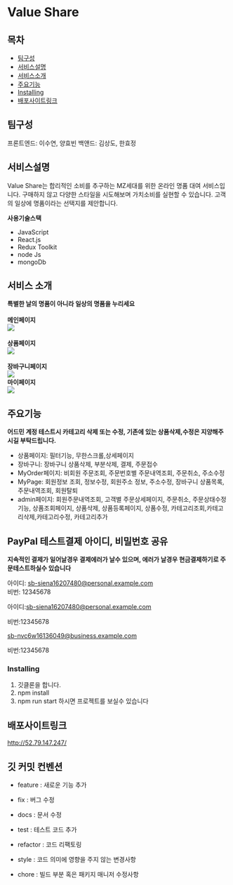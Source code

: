 # Value Share

## 목차

- [팀구성](#팀구성)
- [서비스설명](#서비스설명)
- [서비스소개](#서비스소개)
- [주요기능](#주요기능)
- [Installing](#Installing)
- [배포사이트링크](#배포사이트링크)
<!--  Other options to write Readme
- [Deployment](#deployment)
- [Used or Referenced Projects](Used-or-Referenced-Projects)
  -->

## 팀구성

프론트엔드: 이수연, 양효빈
백앤드: 김상도, 한효정

## 서비스설명

Value Share는 합리적인 소비를 추구하는 MZ세대를 위한 온라인 명품 대여 서비스입니다.
구매하지 않고 다양한 스타일을 시도해보며 가치소비를 실현할 수 있습니다.
고객의 일상에 명품이라는 선택지를 제안합니다.

**사용기술스택**

- JavaScript
- React.js
- Redux Toolkit
- node Js
- mongoDb

## 서비스 소개

**특별한 날의 명품이 아니라 일상의 명품을 누리세요**
<br>
<br>
**메인페이지**
<br>
![](https://media.giphy.com/media/v1.Y2lkPTc5MGI3NjExM2RlZmE0NDM4Zjc4OTFhZDVmOGNkY2IwYjE2MDc5MTQ1ODIxZWRiYiZjdD1n/V29TEsrFo0GYz0rLU6/giphy.gif)
<br>
<br>
**상품페이지**
<br>
![](https://media.giphy.com/media/v1.Y2lkPTc5MGI3NjExYTkzNmE4NjhhYzUwMzNhNTVmYTgyYjQ0MTZhNmNjNjBhNjdiMTYxMiZjdD1n/05MsfDVbn1fvfPW6gw/giphy.gif)
<br>
<br>
**장바구니페이지**
<br>
![](https://media.giphy.com/media/v1.Y2lkPTc5MGI3NjExZTMxY2RmMjc3ZmZmODk5OGViZDg3ZWM4NGNiNTY3OTJlMWI0NjgzMSZjdD1n/v88fIE8OCYl3GqsGiJ/giphy.gif)
<br>
**마이페이지**
<br>
![](https://media.giphy.com/media/v1.Y2lkPTc5MGI3NjExZGRhZGM3NGY5ZjllMTM1ZmM4YjU3ZjAyMmFhYjI1NzUwOGExNjdjYyZjdD1n/JUIiOmC5Wfq4kRmVST/giphy.gif)

## 주요기능

**어드민 계정 테스트시 카테고리 삭제 또는 수정, 기존에 있는 상품삭제,수정은 지양해주시길 부탁드립니다.**

- 상품페이지: 필터기능, 무한스크롤,상세페이지
- 장바구니: 장바구니 상품삭제, 부분삭제, 결제, 주문접수
- MyOrder페이지: 비회원 주문조회, 주문번호별 주문내역조회, 주문취소, 주소수정
- MyPage: 회원정보 조회, 정보수정, 회원주소 정보, 주소수정, 장바구니 상품목록,주문내역조회, 회원탈퇴
- admin페이지: 회원주문내역조회, 고객별 주문상세페이지, 주문취소, 주문상태수정기능,
  상품조회페이지, 상품삭제, 상품등록페이지, 상품수정, 카테고리조회,카테고리삭제,카테고리수정,
  카테고리추가

## PayPal 테스트결제 아이디, 비밀번호 공유

**지속적인 결제가 일어날경우 결제에러가 날수 있으며, 에러가 날경우 현금결제하기로 주문테스트하실수 있습니다**

아이디: sb-siena16207480@personal.example.com<br>
비번: 12345678

아이디:[sb-siena16207480@personal.example.com](mailto:sb-siena16207480@personal.example.com)<br>

비번:12345678

[sb-nvc6w16136049@business.example.com](mailto:sb-nvc6w16136049@business.example.com)<br>

비번:12345678

### Installing

1. 깃클론을 합니다.
2. npm install
3. npm run start 하시면 프로젝트를 보실수 있습니다

## 배포사이트링크

http://52.79.147.247/

## 깃 커밋 컨벤션

- feature : 새로운 기능 추가

- fix : 버그 수정

- docs : 문서 수정

- test : 테스트 코드 추가

- refactor : 코드 리팩토링

- style : 코드 의미에 영향을 주지 않는 변경사항

- chore : 빌드 부분 혹은 패키지 매니저 수정사항
